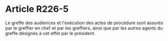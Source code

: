 # Article R226-5

Le greffe des audiences et l'exécution des actes de procédure sont assurés par le greffier en chef et par les greffiers, ainsi que par les autres agents du greffe désignés à cet effet par le président.
